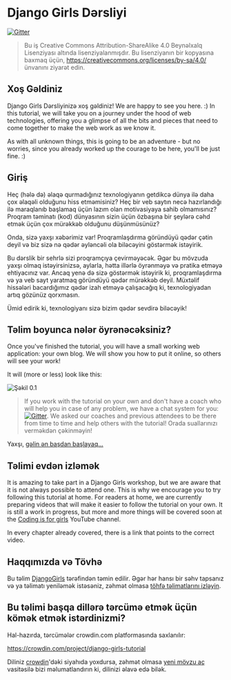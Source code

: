 # Django Girls Dərsliyi

[![Gitter](https://badges.gitter.im/DjangoGirls/tutorial.svg)](https://gitter.im/DjangoGirls/tutorial)

> Bu iş Creative Commons Attribution-ShareAlike 4.0 Beynəlxalq Lisenziyası altında lisenziyalanmışdır. Bu lisenziyanın bir kopyasına baxmaq üçün, https://creativecommons.org/licenses/by-sa/4.0/ ünvanını ziyarət edin.

## Xoş Gəldiniz

Django Girls Dərsliyinizə xoş gəldiniz! We are happy to see you here. :) In this tutorial, we will take you on a journey under the hood of web technologies, offering you a glimpse of all the bits and pieces that need to come together to make the web work as we know it.

As with all unknown things, this is going to be an adventure - but no worries, since you already worked up the courage to be here, you'll be just fine. :)

## Giriş

Heç (hələ də) əlaqə qurmadığınız texnologiyanın getdikcə dünya ilə daha çox əlaqəli olduğunu hiss etməmisiniz? Heç bir veb saytın necə hazırlandığı ilə maraqlanıb başlamaq üçün lazım olan motivasiyaya sahib olmamısınız? Proqram təminatı (kod) dünyasının sizin üçün özbaşına bir şeylərə cəhd etmək üçün çox mürəkkəb olduğunu düşünmüsünüz?

Onda, sizə yaxşı xəbərimiz var! Proqramlaşdırma göründüyü qədər çətin deyil və biz sizə nə qədər əyləncəli ola biləcəyini göstərmək istəyirik.

Bu dərslik bir sehrlə sizi proqramçıya çevirməyəcək. Əgər bu mövzuda yaxşı olmaq istəyirsinizsə, aylarla, hətta illərlə öyrənməyə və pratika etməyə ehtiyacınız var. Ancaq yenə də sizə göstərmək istəyirik ki, proqramlaşdırma və ya veb sayt yaratmaq göründüyü qədər mürəkkəb deyil. Müxtəlif hissələri bacardığımız qədər izah etməyə çalışacağıq ki, texnologiyadan artıq gözünüz qorxmasın.

Ümid edirik ki, texnologiyanı sizə bizim qədər sevdirə biləcəyik!

## Təlim boyunca nələr öyrənəcəksiniz?

Once you've finished the tutorial, you will have a small working web application: your own blog. We will show you how to put it online, so others will see your work!

It will (more or less) look like this:

![Şəkil 0.1](images/application.png)

> If you work with the tutorial on your own and don't have a coach who will help you in case of any problem, we have a chat system for you: [![Gitter](https://badges.gitter.im/DjangoGirls/tutorial.svg)](https://gitter.im/DjangoGirls/tutorial). We asked our coaches and previous attendees to be there from time to time and help others with the tutorial! Orada suallarınızı verməkdən çəkinməyin!

Yaxşı, [gəlin ən başdan başlayaq...](./how_the_internet_works/README.md)

## Təlimi evdən izləmək

It is amazing to take part in a Django Girls workshop, but we are aware that it is not always possible to attend one. This is why we encourage you to try following this tutorial at home. For readers at home, we are currently preparing videos that will make it easier to follow the tutorial on your own. It is still a work in progress, but more and more things will be covered soon at the [Coding is for girls](https://www.youtube.com/channel/UC0hNd2uW8jTR5K3KBzRuG2A/feed) YouTube channel.

In every chapter already covered, there is a link that points to the correct video.

## Haqqımızda və Tövhə

Bu təlim [DjangoGirls](https://djangogirls.org/) tərəfindən təmin edilir. Əgər hər hansı bir səhv tapsanız və ya təlimatı yeniləmək istəsəniz, zəhmət olmasa [ töhfə təlimatlarını izləyin](https://github.com/DjangoGirls/tutorial/blob/master/README.md).

## Bu təlimi başqa dillərə tərcümə etmək üçün kömək etmək istərdinizmi?

Hal-hazırda, tərcümələr crowdin.com platformasında saxlanılır:

https://crowdin.com/project/django-girls-tutorial

Diliniz [crowdin](https://crowdin.com/)'dəki siyahıda yoxdursa, zəhmət olmasa [yeni mövzu aç](https://github.com/DjangoGirls/tutorial/issues/new) vasitəsilə bizi məlumatlandırın ki, dilinizi əlavə edə bilək.